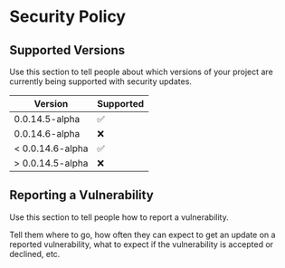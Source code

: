 # Security Policy

## Supported Versions

Use this section to tell people about which versions of your project are
currently being supported with security updates.

| Version | Supported          |
| ------- | ------------------ |
| 0.0.14.5-alpha | :white_check_mark: |
| 0.0.14.6-alpha | :x:                |
| < 0.0.14.6-alpha | :white_check_mark: |
| > 0.0.14.5-alpha | :x:                |

## Reporting a Vulnerability

Use this section to tell people how to report a vulnerability.

Tell them where to go, how often they can expect to get an update on a
reported vulnerability, what to expect if the vulnerability is accepted or
declined, etc.
